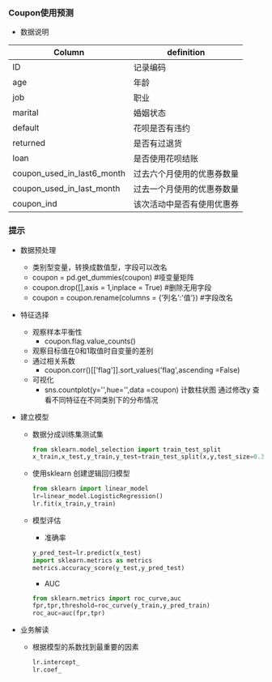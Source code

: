 ### Coupon使用预测

- 数据说明

| Column                     | definition                 |
| -------------------------- | -------------------------- |
| ID                         | 记录编码                   |
| age                        | 年龄                       |
| job                        | 职业                       |
| marital                    | 婚姻状态                   |
| default                    | 花呗是否有违约             |
| returned                   | 是否有过退货               |
| loan                       | 是否使用花呗结账           |
| coupon_used_in_last6_month | 过去六个月使用的优惠券数量 |
| coupon_used_in_last_month  | 过去一个月使用的优惠券数量 |
| coupon_ind                 | 该次活动中是否有使用优惠券 |

### 提示

- 数据预处理

  - 类别型变量，转换成数值型，字段可以改名
  - coupon = pd.get_dummies(coupon)  #哑变量矩阵
  - coupon.drop([],axis = 1,inplace = True) #删除无用字段
  - coupon = coupon.rename(columns = {’列名‘:'值‘}) #字段改名

- 特征选择

  - 观察样本平衡性
    - coupon.flag.value_counts()
  - 观察目标值在0和1取值时自变量的差别
  - 通过相关系数
    - coupon.corr()[['flag']].sort_values('flag',ascending =False)
  - 可视化
    - sns.countplot(y='',hue='',data =coupon) 计数柱状图 通过修改y 查看不同特征在不同类别下的分布情况

- 建立模型

  - 数据分成训练集测试集

    ```python
    from sklearn.model_selection import train_test_split
    x_train,x_test,y_train,y_test=train_test_split(x,y,test_size=0.3,random_state=100)
    ```

  - 使用sklearn 创建逻辑回归模型

    ```python
    from sklearn import linear_model
    lr=linear_model.LogisticRegression()
    lr.fit(x_train,y_train)
    ```

  - 模型评估

    - 准确率

    ```python
    y_pred_test=lr.predict(x_test)
    import sklearn.metrics as metrics
    metrics.accuracy_score(y_test,y_pred_test)
    ```

    - AUC

    ```python
    from sklearn.metrics import roc_curve,auc
    fpr,tpr,threshold=roc_curve(y_train,y_pred_train)
    roc_auc=auc(fpr,tpr)
    ```

    

- 业务解读

  - 根据模型的系数找到最重要的因素

    ```python
    lr.intercept_
    lr.coef_
    ```

    